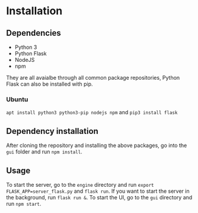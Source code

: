 # Installation

## Dependencies
* Python 3
* Python Flask
* NodeJS
* npm

They are all avaialbe through all common package repositories, Python Flask can also be installed with pip.

### Ubuntu
`apt install python3 python3-pip nodejs npm` and `pip3 install flask`

## Dependency installation
After cloning the repository and installing the above packages, go into the `gui` folder and run `npm install`.

## Usage
To start the server, go to the `engine` directory and run `export FLASK_APP=server_flask.py` and `flask run`. If you want to start the server in the background, run `flask run &`.
To start the UI, go to the `gui` directory and run `npm start`.